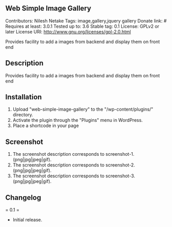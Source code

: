  Web Simple Image Gallery
------------------------------------------------

Contributors: Nilesh Netake
Tags: image,gallery,jquery gallery
Donate link: #
Requires at least: 3.0.1
Tested up to: 3.6
Stable tag: 0.1
License: GPLv2 or later
License URI: http://www.gnu.org/licenses/gpl-2.0.html

Provides facility to add  a images from backend and display them on front end

 Description
 -------------------------------------------------
Provides facility to add  a images from backend and display them on front end



Installation
---------------------------------------------------
1. Upload "web-simple-image-gallery" to the "/wp-content/plugins/" directory.
2. Activate the plugin through the "Plugins" menu in WordPress.
3. Place a shortcode in your page


Screenshot
----------------------------------------------------
1. The screenshot description corresponds to screenshot-1.(png|jpg|jpeg|gif).
2. The screenshot description corresponds to screenshot-2.(png|jpg|jpeg|gif).
3. The screenshot description corresponds to screenshot-3.(png|jpg|jpeg|gif).

Changelog
-----------------------------------------------------
= 0.1 =
* Initial release.
